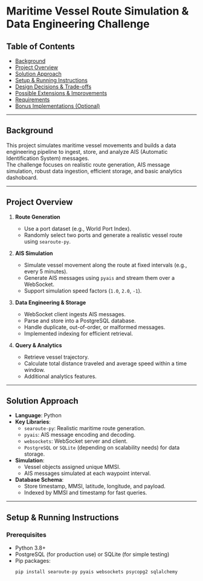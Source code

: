 # Maritime Vessel Route Simulation & Data Engineering Challenge

## Table of Contents
- [Background](#background)
- [Project Overview](#project-overview)
- [Solution Approach](#solution-approach)
- [Setup & Running Instructions](#setup--running-instructions)
- [Design Decisions & Trade-offs](#design-decisions--trade-offs)
- [Possible Extensions & Improvements](#possible-extensions--improvements)
- [Requirements](#requirements)
- [Bonus Implementations (Optional)](#bonus-implementations-optional)

---

## Background
This project simulates maritime vessel movements and builds a data engineering pipeline to ingest, store, and analyze AIS (Automatic Identification System) messages.  
The challenge focuses on realistic route generation, AIS message simulation, robust data ingestion, efficient storage, and basic analytics dashoboard.

---

## Project Overview

1. **Route Generation**  
   - Use a port dataset (e.g., World Port Index).
   - Randomly select two ports and generate a realistic vessel route using `searoute-py`.

2. **AIS Simulation**  
   - Simulate vessel movement along the route at fixed intervals (e.g., every 5 minutes).
   - Generate AIS messages using `pyais` and stream them over a WebSocket.
   - Support simulation speed factors (`1.0`, `2.0`, `-1`).

3. **Data Engineering & Storage**  
   - WebSocket client ingests AIS messages.
   - Parse and store into a PostgreSQL database.
   - Handle duplicate, out-of-order, or malformed messages.
   - Implemented indexing for efficient retrieval.

4. **Query & Analytics**  
   - Retrieve vessel trajectory.
   - Calculate total distance traveled and average speed within a time window.
   - Additional analytics features.

---

## Solution Approach

- **Language**: Python
- **Key Libraries**:
  - `searoute-py`: Realistic maritime route generation.
  - `pyais`: AIS message encoding and decoding.
  - `websockets`: WebSocket server and client.
  - `PostgreSQL` or `SQLite` (depending on scalability needs) for data storage.
- **Simulation**:
  - Vessel objects assigned unique MMSI.
  - AIS messages simulated at each waypoint interval.
- **Database Schema**:
  - Store timestamp, MMSI, latitude, longitude, and payload.
  - Indexed by MMSI and timestamp for fast queries.

---

## Setup & Running Instructions

### Prerequisites
- Python 3.8+
- PostgreSQL (for production use) or SQLite (for simple testing)
- Pip packages:  
  ```bash
  pip install searoute-py pyais websockets psycopg2 sqlalchemy
